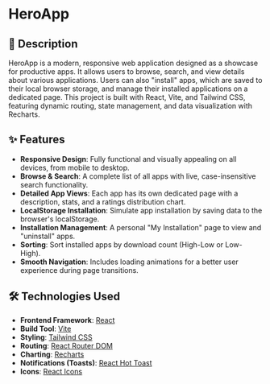 # HeroApp

## 📖 Description

HeroApp is a modern, responsive web application designed as a showcase for productive apps. It allows users to browse, search, and view details about various applications. Users can also "install" apps, which are saved to their local browser storage, and manage their installed applications on a dedicated page. This project is built with React, Vite, and Tailwind CSS, featuring dynamic routing, state management, and data visualization with Recharts.


## ✨ Features

- **Responsive Design**: Fully functional and visually appealing on all devices, from mobile to desktop.
- **Browse & Search**: A complete list of all apps with live, case-insensitive search functionality.
- **Detailed App Views**: Each app has its own dedicated page with a description, stats, and a ratings distribution chart.
- **LocalStorage Installation**: Simulate app installation by saving data to the browser's localStorage.
- **Installation Management**: A personal "My Installation" page to view and "uninstall" apps.
- **Sorting**: Sort installed apps by download count (High-Low or Low-High).
- **Smooth Navigation**: Includes loading animations for a better user experience during page transitions.

## 🛠️ Technologies Used

- **Frontend Framework**: [React](https://reactjs.org/)
- **Build Tool**: [Vite](https://vitejs.dev/)
- **Styling**: [Tailwind CSS](https://tailwindcss.com/)
- **Routing**: [React Router DOM](https://reactrouter.com/)
- **Charting**: [Recharts](https://recharts.org/)
- **Notifications (Toasts)**: [React Hot Toast](https://react-hot-toast.com/)
- **Icons**: [React Icons](https://react-icons.github.io/react-icons/)
